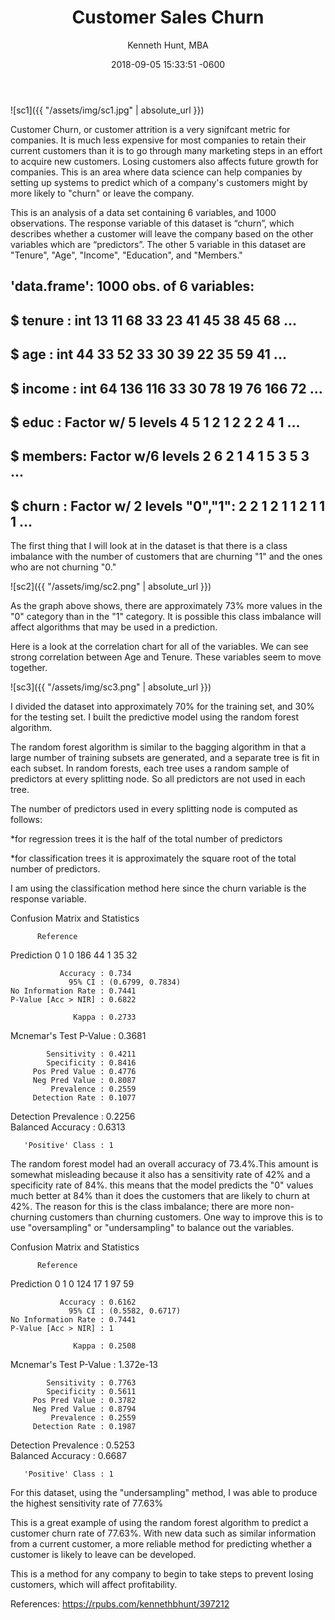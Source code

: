 ﻿---
layout: post
title:  "Customer Sales Churn"
date:   2018-09-05 15:33:51 -0600
author: "Kenneth Hunt, MBA"
image: me3.JPG
---

![sc1]({{ "/assets/img/sc1.jpg" | absolute_url }})

Customer Churn, or customer attrition is a very signifcant metric for companies. It is much less expensive 
for most companies to retain their current customers than it is to go through many marketing steps in an effort to 
acquire new customers. Losing customers also affects future growth for companies. This is an area  where data science can help companies by setting up systems to predict which of a company's customers might by more likely to "churn" or leave the company. 

This is an analysis of a data set containing 6 variables, and 1000 observations. The response variable of this dataset
is “churn”, which describes whether a customer will leave the company based on the other variables which are “predictors”.
The other 5 variable in this dataset are "Tenure", "Age", "Income", "Education", and "Members."

## 'data.frame':    1000 obs. of  6 variables:
##  $ tenure : int  13 11 68 33 23 41 45 38 45 68 ...
##  $ age    : int  44 33 52 33 30 39 22 35 59 41 ...
##  $ income : int  64 136 116 33 30 78 19 76 166 72 ...
##  $ educ   : Factor w/ 5 levels  4 5 1 2 1 2 2 2 4 1 ...
##  $ members: Factor w/6 levels 2 6 2 1 4 1 5 3 5 3 ...
##  $ churn  : Factor w/ 2 levels "0","1": 2 2 1 2 1 1 2 1 1 1 ...

The first thing that I will look at in the dataset is that there is a class imbalance with the number of customers that are
churning "1" and the ones who are not churning "0."

![sc2]({{ "/assets/img/sc2.png" | absolute_url }})


As the graph above shows, there are approximately 73% more values in the "0" category than in the "1" category. It is possible this class imbalance will affect algorithms that may be used in a prediction. 

Here is a look at the correlation chart for all of the variables. We can see strong correlation between Age and Tenure. These variables seem to move together. 

![sc3]({{ "/assets/img/sc3.png" | absolute_url }})

I divided the dataset into approximately 70% for the training set, and 30% for the testing set. I built the predictive model using the random forest algorithm. 

The random forest algorithm is similar to the bagging algorithm in that a large number of training subsets are generated, and a separate tree is fit in each subset. In random forests, each tree uses a random sample of predictors at every splitting node. So all predictors are not used in each tree.

The number of predictors used in every splitting node is computed as follows:

*for regression trees it is the half of the total number of predictors

*for classification trees it is approximately the square root of the total number of predictors.

I am using the classification method here since the churn variable is the response variable. 

Confusion Matrix and Statistics

          Reference
Prediction   0   1
         0 186  44
         1  35  32
                                          
               Accuracy : 0.734           
                 95% CI : (0.6799, 0.7834)
    No Information Rate : 0.7441          
    P-Value [Acc > NIR] : 0.6822          
                                          
                  Kappa : 0.2733          
 Mcnemar's Test P-Value : 0.3681          
                                          
            Sensitivity : 0.4211          
            Specificity : 0.8416          
         Pos Pred Value : 0.4776          
         Neg Pred Value : 0.8087          
             Prevalence : 0.2559          
         Detection Rate : 0.1077          
   Detection Prevalence : 0.2256          
      Balanced Accuracy : 0.6313          
                                          
       'Positive' Class : 1   


The random forest model had an overall accuracy of 73.4%.This amount is somewhat misleading because it also has a sensitivity rate of 42% and a specificity rate of 84%. this means that the model predicts the "0" values much better at 84% than it does the customers that are likely to churn at 42%. The reason for this is the class imbalance; there are more non-churning customers than churning customers. One way to improve this is to use "oversampling" or "undersampling" to balance out the variables. 

Confusion Matrix and Statistics

          Reference
Prediction   0   1
         0 124  17
         1  97  59
                                          
               Accuracy : 0.6162          
                 95% CI : (0.5582, 0.6717)
    No Information Rate : 0.7441          
    P-Value [Acc > NIR] : 1               
                                          
                  Kappa : 0.2508          
 Mcnemar's Test P-Value : 1.372e-13       
                                          
            Sensitivity : 0.7763          
            Specificity : 0.5611          
         Pos Pred Value : 0.3782          
         Neg Pred Value : 0.8794          
             Prevalence : 0.2559          
         Detection Rate : 0.1987          
   Detection Prevalence : 0.5253          
      Balanced Accuracy : 0.6687          
                                          
       'Positive' Class : 1

For this dataset, using the "undersampling" method, I was able to produce the highest sensitivity rate of 77.63% 

This is a great example of using the random forest algorithm to predict a customer churn rate of 77.63%. With new data such as similar information from a current customer, a more reliable method for predicting whether a customer is likely to leave can be developed. 

This is a method for any company to begin to take steps to prevent losing customers, which will affect profitability. 















<!-- Global site tag (gtag.js) - Google Analytics -->
<script async src="https://www.googletagmanager.com/gtag/js?id=UA-125151167-1"></script>
<script>
  window.dataLayer = window.dataLayer || [];
  function gtag(){dataLayer.push(arguments);}
  gtag('js', new Date());

  gtag('config', 'UA-125151167-1');
</script>











References:
https://rpubs.com/kennethbhunt/397212





 





